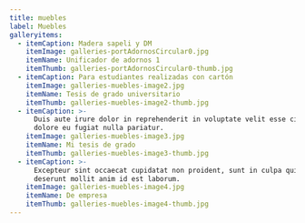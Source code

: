 ```yaml
---
title: muebles
label: Muebles
galleryitems:
  - itemCaption: Madera sapeli y DM
    itemImage: galleries-portAdornosCircular0.jpg
    itemName: Unificador de adornos 1
    itemThumb: galleries-portAdornosCircular0-thumb.jpg
  - itemCaption: Para estudiantes realizadas con cartón
    itemImage: galleries-muebles-image2.jpg
    itemName: Tesis de grado universitario
    itemThumb: galleries-muebles-image2-thumb.jpg
  - itemCaption: >-
      Duis aute irure dolor in reprehenderit in voluptate velit esse cillum
      dolore eu fugiat nulla pariatur.
    itemImage: galleries-muebles-image3.jpg
    itemName: Mi tesis de grado
    itemThumb: galleries-muebles-image3-thumb.jpg
  - itemCaption: >-
      Excepteur sint occaecat cupidatat non proident, sunt in culpa qui officia
      deserunt mollit anim id est laborum.
    itemImage: galleries-muebles-image4.jpg
    itemName: De empresa
    itemThumb: galleries-muebles-image4-thumb.jpg
---
```


